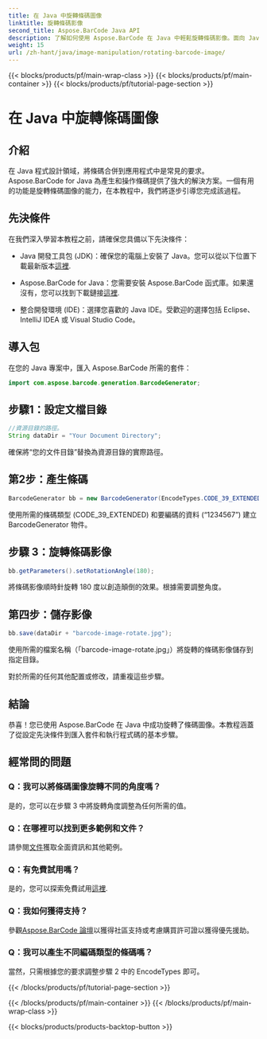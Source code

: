 ```yaml
---
title: 在 Java 中旋轉條碼圖像
linktitle: 旋轉條碼影像
second_title: Aspose.BarCode Java API
description: 了解如何使用 Aspose.BarCode 在 Java 中輕鬆旋轉條碼影像。面向 Java 開發人員的全面逐步指南。
weight: 15
url: /zh-hant/java/image-manipulation/rotating-barcode-image/
---
```


{{< blocks/products/pf/main-wrap-class >}}
{{< blocks/products/pf/main-container >}}
{{< blocks/products/pf/tutorial-page-section >}}

# 在 Java 中旋轉條碼圖像


## 介紹

在 Java 程式設計領域，將條碼合併到應用程式中是常見的要求。 Aspose.BarCode for Java 為產生和操作條碼提供了強大的解決方案。一個有用的功能是旋轉條碼圖像的能力，在本教程中，我們將逐步引導您完成該過程。

## 先決條件

在我們深入學習本教程之前，請確保您具備以下先決條件：

-  Java 開發工具包 (JDK)：確保您的電腦上安裝了 Java。您可以從以下位置下載最新版本[這裡](https://www.oracle.com/java/technologies/javase-downloads.html).

- Aspose.BarCode for Java：您需要安裝 Aspose.BarCode 函式庫。如果還沒有，您可以找到下載鏈接[這裡](https://releases.aspose.com/barcode/java/).

- 整合開發環境 (IDE)：選擇您喜歡的 Java IDE。受歡迎的選擇包括 Eclipse、IntelliJ IDEA 或 Visual Studio Code。

## 導入包

在您的 Java 專案中，匯入 Aspose.BarCode 所需的套件：

```java
import com.aspose.barcode.generation.BarcodeGenerator;
```

## 步驟1：設定文檔目錄

```java
//資源目錄的路徑。
String dataDir = "Your Document Directory";
```

確保將“您的文件目錄”替換為資源目錄的實際路徑。

## 第2步：產生條碼

```java
BarcodeGenerator bb = new BarcodeGenerator(EncodeTypes.CODE_39_EXTENDED, "1234567");
```

使用所需的條碼類型 (CODE_39_EXTENDED) 和要編碼的資料 (“1234567”) 建立 BarcodeGenerator 物件。

## 步驟 3：旋轉條碼影像

```java
bb.getParameters().setRotationAngle(180);
```

將條碼影像順時針旋轉 180 度以創造顛倒的效果。根據需要調整角度。

## 第四步：儲存影像

```java
bb.save(dataDir + "barcode-image-rotate.jpg");
```

使用所需的檔案名稱（「barcode-image-rotate.jpg」）將旋轉的條碼影像儲存到指定目錄。

對於所需的任何其他配置或修改，請重複這些步驟。

## 結論

恭喜！您已使用 Aspose.BarCode 在 Java 中成功旋轉了條碼圖像。本教程涵蓋了從設定先決條件到匯入套件和執行程式碼的基本步驟。

## 經常問的問題

### Q：我可以將條碼圖像旋轉不同的角度嗎？
是的，您可以在步驟 3 中將旋轉角度調整為任何所需的值。

### Q：在哪裡可以找到更多範例和文件？
請參閱[文件](https://reference.aspose.com/barcode/java/)獲取全面資訊和其他範例。

### Q：有免費試用嗎？
是的，您可以探索免費試用[這裡](https://releases.aspose.com/).

### Q：我如何獲得支持？
參觀[Aspose.BarCode 論壇](https://forum.aspose.com/c/barcode/13)以獲得社區支持或考慮購買許可證以獲得優先援助。

### Q：我可以產生不同編碼類型的條碼嗎？
當然，只需根據您的要求調整步驟 2 中的 EncodeTypes 即可。

{{< /blocks/products/pf/tutorial-page-section >}}

{{< /blocks/products/pf/main-container >}}
{{< /blocks/products/pf/main-wrap-class >}}

{{< blocks/products/products-backtop-button >}}
